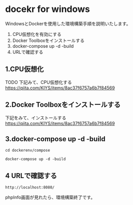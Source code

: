 # docekr for windows

WindowsとDockerを使用した環境構築手順を説明いたします。

1. CPU仮想化を有効にする
1. Docker Toolboxをインストールする
1. docker-compose up -d -build
1. URLで確認する

## 1.CPU仮想化

TODO
下記みて、CPU仮想化する
https://qiita.com/KIYS/items/8ac37f6757a6b7f84569

## 2.Docker Toolboxをインストールする

下記をみて、インストールする
https://qiita.com/KIYS/items/8ac37f6757a6b7f84569

## 3.docker-compose up -d -build


    cd dockerenv/compose

    docker-compose up -d -build

## 4 URLで確認する

    http://localhost:8080/


phpInfo画面が見れたら、環境構築終了です。
